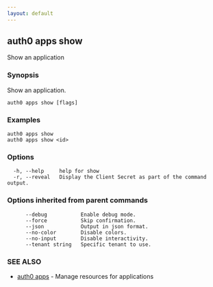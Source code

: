 ```yaml
---
layout: default
---
```

## auth0 apps show

Show an application

### Synopsis

Show an application.

```
auth0 apps show [flags]
```

### Examples

```
auth0 apps show 
auth0 apps show <id>
```

### Options

```
  -h, --help     help for show
  -r, --reveal   Display the Client Secret as part of the command output.
```

### Options inherited from parent commands

```
      --debug           Enable debug mode.
      --force           Skip confirmation.
      --json            Output in json format.
      --no-color        Disable colors.
      --no-input        Disable interactivity.
      --tenant string   Specific tenant to use.
```

### SEE ALSO

* [auth0 apps](auth0_apps.md)	 - Manage resources for applications

